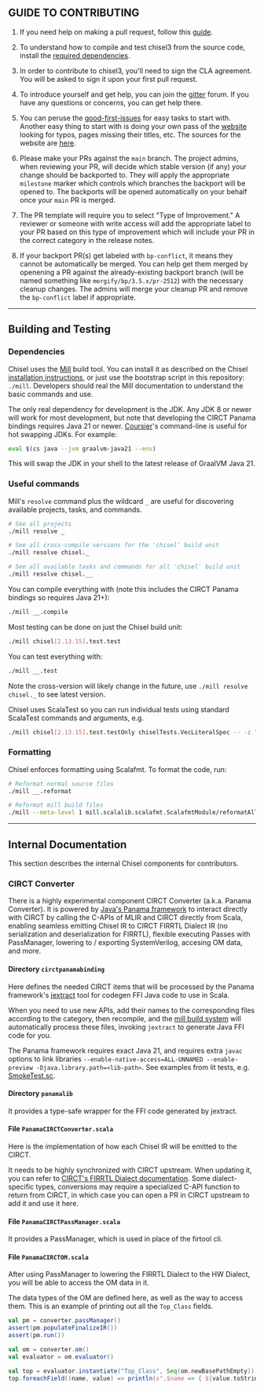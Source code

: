 ## GUIDE TO CONTRIBUTING

1. If you need help on making a pull request, follow this [guide](https://docs.github.com/en/github/collaborating-with-pull-requests/proposing-changes-to-your-work-with-pull-requests/about-pull-requests).

2. To understand how to compile and test chisel3 from the source code, install the [required dependencies](https://www.chisel-lang.org/docs/installation).

3. In order to contribute to chisel3, you'll need to sign the CLA agreement. You will be asked to sign it upon your first pull request.

<!-- This ones helped me a lot -->

4. To introduce yourself and get help, you can join the [gitter](https://gitter.im/freechipsproject/chisel3) forum. If you have any questions or concerns, you can get help there.

5. You can peruse the [good-first-issues](https://github.com/chipsalliance/chisel3/issues?q=is%3Aissue+is%3Aopen+label%3A%22good+first+issue%22) for easy tasks to start with. Another easy thing to start with is doing your own pass of the [website](https://www.chisel-lang.org/chisel3/docs/introduction.html) looking for typos, pages missing their titles, etc. The sources for the website are [here](https://github.com/chipsalliance/chisel3/tree/master/docs).

6. Please make your PRs against the `main` branch. The project admins, when reviewing your PR, will decide which stable version (if any) your change should be backported to. They will apply the appropriate `milestone` marker which controls which branches the backport will be opened to. The backports will be opened automatically on your behalf once your `main` PR is merged.

7. The PR template will require you to select "Type of Improvement." A reviewer or someone with write access will add the appropriate label to your PR based on this type of improvement which will include your PR in the correct category in the release notes.

8. If your backport PR(s) get labeled with `bp-conflict`, it means they cannot be automatically be merged. You can help get them merged by openening a PR against the already-existing backport branch (will be named something like `mergify/bp/3.5.x/pr-2512`) with the necessary cleanup changes. The admins will merge your cleanup PR and remove the `bp-conflict` label if appropriate.

---

## Building and Testing

### Dependencies

Chisel uses the [Mill](https://mill-build.org/) build tool.
You can install it as described on the Chisel [installation instructions](https://www.chisel-lang.org/docs/installation), or just use the bootstrap script in this repository: `./mill`.
Developers should real the Mill documentation to understand the basic commands and use.

The only real dependency for development is the JDK.
Any JDK 8 or newer will work for most development, but note that developing the CIRCT Panama bindings requires Java 21 or newer.
[Coursier](https://get-coursier.io)'s command-line is useful for hot swapping JDKs.
For example:

```sh
eval $(cs java --jvm graalvm-java21 --env)
```

This will swap the JDK in your shell to the latest release of GraalVM Java 21.

### Useful commands

Mill's `resolve` command plus the wildcard `_` are useful for discovering available projects, tasks, and commands.

```sh
# See all projects
./mill resolve _

# See all cross-compile versions for the 'chisel' build unit
./mill resolve chisel._

# See all available tasks and commands for all 'chisel' build unit
./mill resolve chisel.__
```

You can compile everything with (note this includes the CIRCT Panama bindings so requires Java 21+):
```sh
./mill __.compile
```

Most testing can be done on just the Chisel build unit:
```sh
./mill chisel[2.13.15].test.test
```

You can test everything with:
```sh
./mill __.test
```

Note the cross-version will likely change in the future, use `./mill resolve chisel._` to see latest version.

Chisel uses ScalaTest so you can run individual tests using standard ScalaTest commands and arguments, e.g.
```sh
./mill chisel[2.13.15].test.testOnly chiselTests.VecLiteralSpec -- -z "lits must fit in vec element width"
```

### Formatting

Chisel enforces formatting using Scalafmt.
To format the code, run:

```sh
# Reformat normal source files
./mill __.reformat

# Reformat mill build files
./mill --meta-level 1 mill.scalalib.scalafmt.ScalafmtModule/reformatAll sources
```

---

## Internal Documentation

This section describes the internal Chisel components for contributors.

### CIRCT Converter

There is a highly experimental component CIRCT Converter (a.k.a. Panama Converter). It is powered by [Java's Panama framework](https://openjdk.org/projects/panama/) to interact directly with CIRCT by calling the C-APIs of MLIR and CIRCT directly from Scala, enabling seamless emitting Chisel IR to CIRCT FIRRTL Dialect IR (no serialization and deserialization for FIRRTL), flexible executing Passes with PassManager, lowering to / exporting SystemVerilog, accesing OM data, and more.

#### Directory `circtpanamabinding`

Here defines the needed CIRCT items that will be processed by the Panama framework's [jextract](https://github.com/openjdk/jextract) tool for codegen FFI Java code to use in Scala.

When you need to use new APIs, add their names to the corresponding files according to the category, then recompile, and the [mill build system](https://github.com/chipsalliance/chisel/blob/master/common.sc) will automatically process these files, invoking `jextract` to generate Java FFI code for you.

The Panama framework requires exact Java 21, and requires extra `javac` options to link libraries `--enable-native-access=ALL-UNNAMED --enable-preview -Djava.library.path=<lib-path>`. See examples from lit tests, e.g. [SmokeTest.sc](https://github.com/chipsalliance/chisel/blob/main/lit/tests/SmokeTest.sc).

#### Directory `panamalib`

It provides a type-safe wrapper for the FFI code generated by jextract.

#### File `PanamaCIRCTConverter.scala`

Here is the implementation of how each Chisel IR will be emitted to the CIRCT.

It needs to be highly synchronized with CIRCT upstream. When updating it, you can refer to [CIRCT's FIRRTL Dialect documentation](https://circt.llvm.org/docs/Dialects/FIRRTL/). Some dialect-specific types, conversions may require a specialized C-API function to return from CIRCT, in which case you can open a PR in CIRCT upstream to add it and use it here.

#### File `PanamaCIRCTPassManager.scala`

It provides a PassManager, which is used in place of the firtool cli.

#### File `PanamaCIRCTOM.scala`

After using PassManager to lowering the FIRRTL Dialect to the HW Dialect, you will be able to access the OM data in it.

The data types of the OM are defined here, as well as the way to access them. This is an example of printing out all the `Top_Class` fields.

```scala
val pm = converter.passManager()
assert(pm.populateFinalizeIR())
assert(pm.run())

val om = converter.om()
val evaluator = om.evaluator()

val top = evaluator.instantiate("Top_Class", Seq(om.newBasePathEmpty)).get
top.foreachField((name, value) => println(s".$name => { ${value.toString} }"))
```
